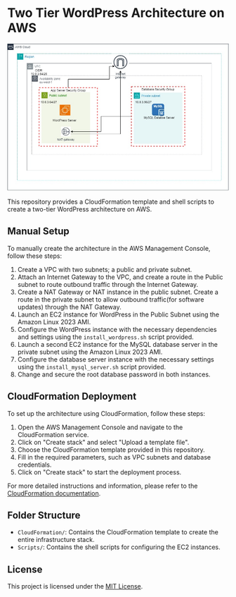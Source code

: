 # Two Tier WordPress Architecture on AWS
![Two Tier Architecture Diagram](Two_Tier_WordPress.jpg)

This repository provides a CloudFormation template and shell scripts to create a two-tier WordPress architecture on AWS.

## Manual Setup

To manually create the architecture in the AWS Management Console, follow these steps:

1. Create a VPC with two subnets; a public and private subnet.
2. Attach an Internet Gateway to the VPC, and create a route in the Public subnet to route outbound traffic through the Internet Gateway.
3. Create a NAT Gateway or NAT instance in the public subnet. Create a route in the private subnet to allow outbound traffic(for software updates) through the NAT Gateway. 
4. Launch an EC2 instance for WordPress in the Public Subnet using the Amazon Linux 2023 AMI.
5. Configure the WordPress instance with the necessary dependencies and settings using the `install_wordpress.sh` script provided.
6. Launch a second EC2 instance for the MySQL database server in the private subnet using the Amazon Linux 2023 AMI.
7. Configure the database server instance with the necessary settings using the `install_mysql_server.sh` script provided.
8. Change and secure the root database password in both instances.


## CloudFormation Deployment

To set up the architecture using CloudFormation, follow these steps:

1. Open the AWS Management Console and navigate to the CloudFormation service.
2. Click on "Create stack" and select "Upload a template file".
3. Choose the CloudFormation template provided in this repository.
4. Fill in the required parameters, such as VPC subnets and database credentials.
5. Click on "Create stack" to start the deployment process.

For more detailed instructions and information, please refer to the [CloudFormation documentation](https://docs.aws.amazon.com/cloudformation/).

## Folder Structure

- `CloudFormation/`: Contains the CloudFormation template to create the entire infrastructure stack.
- `Scripts/`: Contains the shell scripts for configuring the EC2 instances.

## License

This project is licensed under the [MIT License](LICENSE).
